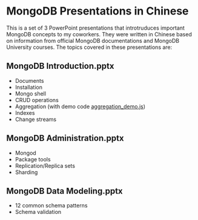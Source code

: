 # MongoDB Presentations in Chinese

This is a set of 3 PowerPoint presentations that introtruduces important MongoDB concepts to my coworkers. They were written in Chinese based on information from official MongoDB documentations and MongoDB University courses. The topics covered in these presentations are:

## MongoDB Introduction.pptx

- Documents
- Installation
- Mongo shell
- CRUD operations
- Aggregation (with demo code [aggregation_demo.js](./aggregation_demo.js))
- Indexes
- Change streams

## MongoDB Administration.pptx

- Mongod
- Package tools
- Replication/Replica sets
- Sharding

## MongoDB Data Modeling.pptx

- 12 common schema patterns
- Schema validation
